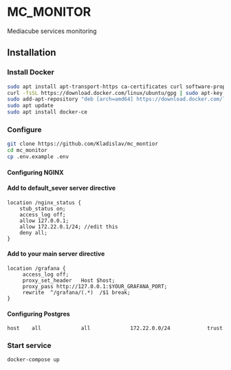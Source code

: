 # MC_MONITOR

Mediacube services monitoring

## Installation

### Install Docker

```bash
sudo apt install apt-transport-https ca-certificates curl software-properties-common
curl -fsSL https://download.docker.com/linux/ubuntu/gpg | sudo apt-key add -
sudo add-apt-repository "deb [arch=amd64] https://download.docker.com/linux/ubuntu focal stable"
sudo apt update
sudo apt install docker-ce
```
### Configure
```bash
git clone https://github.com/Kladislav/mc_montior
cd mc_monitor
cp .env.example .env
```
#### Configuring NGINX
#### Add to default_sever server directive
```
location /nginx_status {
    stub_status on;
    access_log off;
    allow 127.0.0.1;
    allow 172.22.0.1/24; //edit this
    deny all;
}
```
#### Add to your main server directive
```
location /grafana {
     access_log off;
     proxy_set_header   Host $host;
     proxy_pass http://127.0.0.1:$YOUR_GRAFANA_PORT;
     rewrite  ^/grafana/(.*)  /$1 break;
}
```

#### Configuring Postgres
```
host    all             all             172.22.0.0/24            trust
```

### Start service
```bash
docker-compose up
```
